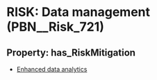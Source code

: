 # RISK: __Data management__ (PBN__Risk_721)

## Property: has_RiskMitigation

* [Enhanced data analytics](PBN__RiskMitigation_1004)

